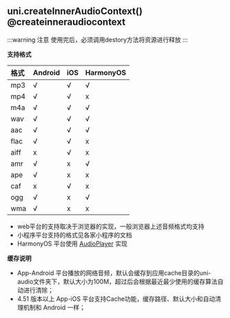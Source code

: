 ## uni.createInnerAudioContext() @createinneraudiocontext

<!-- UTSAPIJSON.createInnerAudioContext.description -->

:::warning 注意
使用完后，必须调用destory方法将资源进行释放
:::

**支持格式**

|格式	|Android|iOS|HarmonyOS|
|:-		|:-			|:-	|:-	|
|mp3	|√			|√	|√|
|mp4	|√			|√	|x|
|m4a	|√			|√	|√|
|wav	|√			|√	|√|
|aac	|√			|√	|√|
|flac	|√			|√	|x|
|aiff	|x			|√	|x|
|amr	|√			|x	|√|
|ape	|√			|x	|x|
|caf	|x			|√	|x|
|ogg	|√			|x	|√|
|wma	|√			|x	|x|

- web平台的支持取决于浏览器的实现，一般浏览器上述音频格式均支持
- 小程序平台支持的格式见各家小程序的文档
- HarmonyOS 平台使用 [AudioPlayer](https://developer.huawei.com/consumer/cn/doc/harmonyos-references/js-apis-media#audioplayerdeprecated?ha_source=Dcloud&ha_sourceId=89000448) 实现

**缓存说明**

- App-Android 平台播放的网络音频，默认会缓存到应用cache目录的uni-audio文件夹下，默认大小为100M，超过后会根据最近最少使用的缓存算法自动进行清除；
- 4.51 版本以上 App-iOS 平台支持Cache功能，缓存路径、默认大小和自动清理机制和 Android 一样；

<!-- UTSAPIJSON.createInnerAudioContext.compatibility -->

<!-- UTSAPIJSON.createInnerAudioContext.param -->

<!-- UTSAPIJSON.createInnerAudioContext.returnValue -->

<!-- UTSAPIJSON.createInnerAudioContext.tutorial -->

<!-- UTSAPIJSON.createInnerAudioContext.example -->

<!-- UTSAPIJSON.general_type.name -->

<!-- UTSAPIJSON.general_type.param -->
